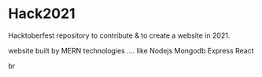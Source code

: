 # Hack2021

Hacktoberfest repository to contribute & to create a website in 2021. 



website
built by MERN technologies .... like Nodejs Mongodb Express React

br

